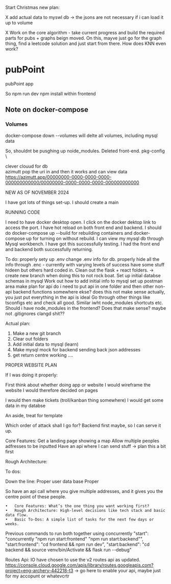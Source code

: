 Start Christmas new plan:

X add actual data to myswl db -> the jsons are not necessary if i can load it up to volume

X Work on the core algorithm - take current progress and build the required parts for pubs + graphs beign moved. On this, mayve just go for the graph thing, find a leetcode solution and just start from there. How does KNN even work?




# pubPoint
pubPoint app

So npm run dev
npm install 
within frontend

## Note on docker-compose
### Volumes
docker-compose down --volumes will delte all volumes, including mysql data 



So, shouldnt be pusghing up noide_modules. Deleted front-end. 
pkg-config \

clever clouud for db\
azimutt pop the uri in and then it works and can view data
https://azimutt.app/00000000-0000-0000-0000-000000000000/00000000-0000-0000-0000-000000000000

NEW AS OF NOVEMBER 2024

I have got lots of things set-up. I should create a main 

RUNNING CODE

I need to have docker desktop open. I click on the docker dektop link to access the port. 
I have hot reload on both front end and backend. I should do docker-compose up --build for rebuilding containers and docker-compose up for turning on without rebuild.
I can view my mysql db through Mysql workbench. I have got this successfully testing.
I had the front end and backend both successfully returning.

To do:
properly sety up .env
change .env info for db.
properly hide all the info through .enc - currently with varying levels of success have some stuff hideen but others hard coded in.
Clean out the flask + react folders. -> create new branch when doing this to not rock boat.
Set up initial databse schemas in mysql
Work out how to add initial info to mysql
set up postman area
make plan for api
do i need to put api in one folder and then other non-api backend functions somewhere ekse? does this not make sense actually, you just put everything in the api is ideal
Go through other things like tsconfigs etc and check all good. Similar iwht node_modules shortcuts etc. Should i have node_modules in the frontend? Does that make sense? maybe not
.gitignores
clangd shit??

Actual plan:
1. Make a new git branch
2. Clear out folders
3. Add initial data to mysql (learn)
4. Make mysql mock for backend sending back json addresses
5. get return centre working
....

PROPER WEBSITE PLAN

If I was doing it properly:

First think about whether doing app or website
I would wireframe the website
I would therefore decided on pages

I would then make tickets (troll/kanban thing somewhere)
I would get some data in my databse


An aside, treat for template

Which order of attack shall I go for? Backend first maybe, so I can serve it up. 

Core Features:
Get a landing page showing a map
Allow multiple peoples adfresses to be inputted
Have an api where I can send stuff -> plan this a bit first

Rough Architecture:

To dos:


Down the line:
Proper user data base
Proper 


So have an api call where you give multiple addresses, and it gives you the centre point of these people. 

	•	Core Features: What’s the one thing you want working first?
	•	Rough Architecture: High-level decisions like tech stack and basic data flow.
	•	Basic To-Dos: A simple list of tasks for the next few days or weeks.



Previous commands to run both together using concurrently
    "start": "concurrently \"npm run start:frontend\" \"npm run start:backend\"",
    "start:frontend": "cd frontend && npm run dev",
    "start:backend": "cd backend && source venv/bin/Activate && flask run --debug"



Routes Api:
IO have chosen to use the v2 routes api as updated. 
https://console.cloud.google.com/apis/library/routes.googleapis.com?project=eng-archery-442218-t3 -> go here to enable your api, maybe just for my accopunt or whatevcrtr 